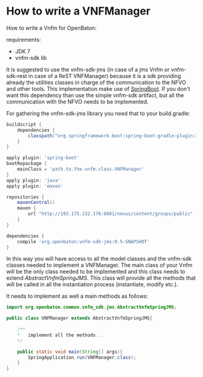 How to write a VNFManager
=========================

How to write a Vnfm for OpenBaton:

requirements:
* JDK 7
* vnfm-sdk lib

It is suggested to use the vnfm-sdk-jms (in case of a jms Vnfm or vnfm-sdk-rest in case of a ReST VNFManager) because it is a sdk providing already the utilities classes in charge of the communication to the NFVO and other tools. This implementation make use of [SpringBoot][spring-boot]. If you don't want this dependency than use the simple vnfm-sdk artifact, but all the communication with the NFVO needs to be implemented.

For gathering the vnfm-sdk-jms library you need that to your build.gradle:

```gradle
buildscript {
    dependencies {
        classpath("org.springframework.boot:spring-boot-gradle-plugin:1.2.6.RELEASE")
    }
}

apply plugin: 'spring-boot'
bootRepackage {
    mainClass = 'path.to.the.vnfm.class.VNFManager'
}
apply plugin: 'java'
apply plugin: 'maven'

repositories {
    mavenCentral()
    maven {
        url "http://193.175.132.176:8081/nexus/content/groups/public"
    }
}

dependencies {
    compile 'org.openbaton:vnfm-sdk-jms:0.5-SNAPSHOT' 
}
```

In this way you will have access to all the model classes and the vnfm-sdk classes needed to implement a VNFManager. The main class of your Vnfm will be the only class needed to be implemented and this class needs to extend *AbstractVnfmSpringJMS*. This class will provide all the methods that will be called in all the instantiation process (instantiate, modify etc.).

It needs to implement as well a main methods as follows:

```java
import org.openbaton.common.vnfm_sdk.jms.AbstractVnfmSpringJMS;

public class VNFManager extends AbstractVnfmSpringJMS{
	
	/**
	*	implement all the methods...
	*/

	public static void main(String[] args){
		SpringApplication.run(VNFManager.class);
	}
}
```

<!---
References
-->

[spring-boot]: http://projects.spring.io/spring-boot/
